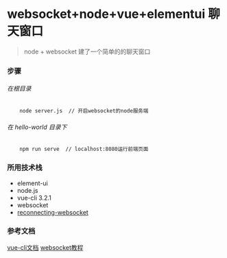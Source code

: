 # websocket+node+vue+elementui 聊天窗口
>  node + websocket 建了一个简单的的聊天窗口

### 步骤
###### 在根目录
```
    node server.js  // 开启websocket的node服务端
```
###### 在 *hello-world* 目录下
```
    npm run serve  // localhost:8080运行前端页面
```
### 所用技术栈
- element-ui
- node.js
- vue-cli 3.2.1
- websocket
- [reconnecting-websocket](https://www.bootcdn.cn/reconnecting-websocket/)

### 参考文档
[vue-cli文档](https://cli.vuejs.org/zh/)
[websocket教程](http://caibaojian.com/websocket.html)


